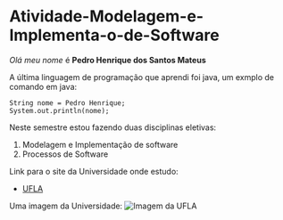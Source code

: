 # Atividade-Modelagem-e-Implementa-o-de-Software
*Olá meu nome* é **Pedro Henrique dos Santos Mateus**

A última linguagem de programação que aprendi foi java, um exmplo de comando em java:
```
String nome = Pedro Henrique;
System.out.println(nome);
```

Neste semestre estou fazendo duas disciplinas eletivas:
1. Modelagem e Implementação de software
2. Processos de Software

Link para o site da Universidade onde estudo:
* [UFLA](https://www.ufla.br)

Uma imagem da Universidade:
![Imagem da UFLA](https://i.ytimg.com/vi/L6x_4l8YkCs/maxresdefault.jpg)